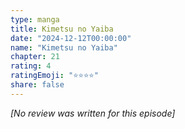 ```yaml
---
type: manga
title: Kimetsu no Yaiba
date: "2024-12-12T00:00:00"
name: "Kimetsu no Yaiba"
chapter: 21
rating: 4
ratingEmoji: "⭐️⭐️⭐️⭐️"
share: false
---
```


_[No review was written for this episode]_